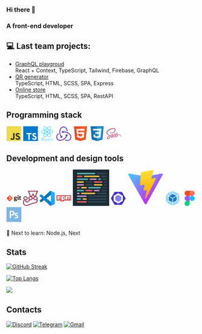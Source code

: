 <h3> Hi there 👋 </h3>

### A front-end developer


## :computer: Last team projects: 
<ul>
<li><a href="https://graphql-playground-app.netlify.app/">GraphQL playgroud</a><br>
React + Context, TypeScript, Tailwind, Firebase, GraphQL<br></li>
<li><a href="https://qr-word.netlify.app/">QR generator</a><br>
TypeScript, HTML, SCSS, SPA, Express<br></li>
<li><a href="https://dairinka-greiner94-online-store.netlify.app/">Online store</a><br>
TypeScript, HTML, SCSS, SPA, RestAPI<br></li>
</ul>


## Programming stack
<div>
  <img src="https://github.com/devicons/devicon/blob/master/icons/javascript/javascript-original.svg" width="40" title="Javascript" alt="Javascript" />
  <img src="https://github.com/devicons/devicon/blob/master/icons/typescript/typescript-original.svg" width="40" title="Typescript" alt="Typescript" />
  <img src="https://github.com/devicons/devicon/blob/master/icons/react/react-original-wordmark.svg" width="40" title="React" alt="React" />
  <img src="https://github.com/devicons/devicon/blob/master/icons/redux/redux-original.svg" width="40" title="Redux" alt="Redux" />
  <img src="https://github.com/devicons/devicon/blob/master/icons/html5/html5-original.svg" width="40" title="HTML5" alt="HTML5" />
  <img src="https://github.com/devicons/devicon/blob/master/icons/css3/css3-original.svg" width="40" title="CSS3" alt="CSS3" />
  <img src="https://github.com/devicons/devicon/blob/master/icons/sass/sass-original.svg" width="40" title="Sass" alt="Sass" />
</div>


## Development and design tools

<div>
  <img src="https://github.com/devicons/devicon/blob/master/icons/git/git-original-wordmark.svg" width="40" title="GitHub" alt="GitHub" />
  <img src="https://github.com/devicons/devicon/blob/master/icons/jest/jest-plain.svg" width="40" title="Jest" alt="Jest" />
  <img src="https://github.com/devicons/devicon/blob/master/icons/vscode/vscode-original.svg" width="40" title="VSCode" alt="VSCode" />
  <img src="https://github.com/devicons/devicon/blob/master/icons/npm/npm-original-wordmark.svg" width="40" title="Npm" alt="Npm" />
  <img src="./src/img/prettier.svg" title="Javascript" alt="Prettier" />
  <img src="https://github.com/devicons/devicon/blob/master/icons/eslint/eslint-original.svg" width="40" title="ESLint" alt="ESLint" />
  <img src="./src/img/vite.svg" title="Vite" alt="Vite" />
  <img src="https://github.com/devicons/devicon/blob/master/icons/webpack/webpack-original.svg" width="40" title="Webpack" alt="Webpack" />
  <img src="https://github.com/devicons/devicon/blob/master/icons/figma/figma-original.svg" title="Figma" alt="Figma" width="40"/>
  <img src="https://github.com/devicons/devicon/blob/master/icons/photoshop/photoshop-plain.svg" width="40" title="Photoshop" alt="Photoshop" />
  
</div>
<br>
🌱 Next to learn: Node.js, Next 


## Stats
[![GitHub Streak](https://github-readme-streak-stats.herokuapp.com?user=dairinka)](https://git.io/streak-stats)

[![Top Langs](https://github-readme-stats.vercel.app/api/top-langs/?username=dairinka&layout=compact)](https://github.com/anuraghazra/github-readme-stats)

<img src="https://www.codewars.com/users/dairinka_js/badges/large">

## Contacts
[![Discord](https://img.shields.io/badge/Discord-%40IrinaYehorova%235638-blue?style=flat-square-endpoint&logo=discord&logoColor=blue&labelColor=EEEEEE)](https://discordapp.com/users/970027137572683836)  [![Telegram](https://img.shields.io/badge/Telegram-%40IYehorova-blue?style=flat-square-endpoint&logo=telegram&logoColor=blue&labelColor=EEEEEE)](https://t.me/IYehorova) [![Gmail](https://img.shields.io/badge/Gmail-interest4me@gmail.com-red?style=flat-square-endpoint&logo=gmail&logoColor=red&labelColor=FFFFFF)](mailto:interest4me@gmail.com)

